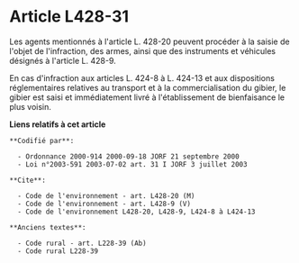 # Article L428-31

Les agents mentionnés à l'article L. 428-20 peuvent procéder à la saisie de l'objet de l'infraction, des armes, ainsi que des
instruments et véhicules désignés à l'article L. 428-9.

En cas d'infraction aux articles L. 424-8 à L. 424-13 et aux dispositions réglementaires relatives au transport et à la
commercialisation du gibier, le gibier est saisi et immédiatement livré à l'établissement de bienfaisance le plus voisin.

**Liens relatifs à cet article**

	**Codifié par**:

	  - Ordonnance 2000-914 2000-09-18 JORF 21 septembre 2000
	  - Loi n°2003-591 2003-07-02 art. 31 I JORF 3 juillet 2003

	**Cite**:

	  - Code de l'environnement - art. L428-20 (M)
	  - Code de l'environnement - art. L428-9 (V)
	  - Code de l'environnement L428-20, L428-9, L424-8 à L424-13

	**Anciens textes**:

	  - Code rural - art. L228-39 (Ab)
	  - Code rural L228-39
